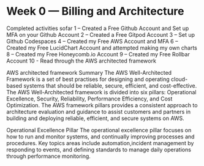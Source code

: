 # Week 0 — Billing and Architecture

Completed activities sofar
1 – Created a Free Github Account and Set up MFA on your Github Account
2 – Created a Free Gitpod Account
3 – Set up Github Codespaces
4 – Created my Free AWS Account and MFA
6 – Created my Free LucidChart Account and attempted making my own charts
8 – Created my Free Honeycomb.io Account
9 – Created my Free Rollbar Account
10 - Read through the AWS architected framework 

AWS architected framework Summary
The AWS Well-Architected Framework is a set of best practises for designing and operating cloud-based systems that  should be reliable, secure, efficient, and cost-effective.
The  AWS Well-Architected framework is divided into six pillars: Operational Excellence, Security, Reliability, Performance Efficiency, and Cost Optimization. The AWS framework  pillars provides a consistent approach to architecture evaluation and guidance to assist customers and partners in building and deploying reliable, efficient, and secure systems on AWS.

Operational Excellence Pillar
The operational excellence pillar focuses on how to run and monitor systems, and continually improving processes and procedures. Key topics areas include automation,incident management by responding to events, and defining standards to manage daily operations through performance monitoring.

